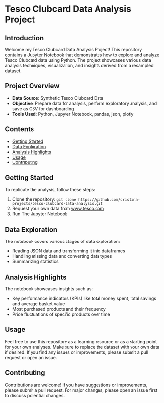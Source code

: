 # Tesco Clubcard Data Analysis Project

## Introduction

Welcome my Tesco Clubcard Data Analysis Project! This repository contains a Jupyter Notebook that demonstrates how to explore and analyze Tesco Clubcard data using Python. The project showcases various data analysis techniques, visualization, and insights derived from a resampled dataset.

## Project Overview

- **Data Source**: Synthetic Tesco Clubcard Data
- **Objective**: Prepare data for analysis, perform exploratory analysis, and save as CSV for dashboarding
- **Tools Used**: Python, Jupyter Notebook, pandas, json, plotly

## Contents

- [Getting Started](#getting-started)
- [Data Exploration](#data-exploration)
- [Analysis Highlights](#analysis-highlights)
- [Usage](#usage)
- [Contributing](#contributing)
## Getting Started

To replicate the analysis, follow these steps:
1. Clone the repository: `git clone https://github.com/cristina-projects/tesco-clubcard-data-analysis.git`
2. Request your own data from www.tesco.com
3. Run The Jupyter Notebook
   
## Data Exploration

The notebook covers various stages of data exploration:
- Reading JSON data and transforming it into dataframes
- Handling missing data and converting data types
- Summarizing statistics

## Analysis Highlights

The notebook showcases insights such as:
- Key performance indicators (KPIs) like total money spent, total savings and average basket value
- Most purchased products and their frequency
- Price fluctuations of specific products over time


## Usage

Feel free to use this repository as a learning resource or as a starting point for your own analyses. Make sure to replace the dataset with your own data if desired. If you find any issues or improvements, please submit a pull request or open an issue.

## Contributing

Contributions are welcome! If you have suggestions or improvements, please submit a pull request. For major changes, please open an issue first to discuss potential changes.
